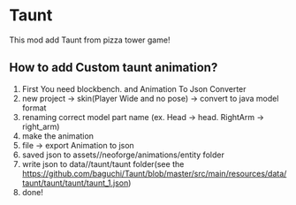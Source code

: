 # Taunt

This mod add Taunt from pizza tower game!

## How to add Custom taunt animation?

1. First You need blockbench. and Animation To Json Converter
2. new project -> skin(Player Wide and no pose) -> convert to java model format
3. renaming correct model part name (ex. Head -> head. RightArm -> right_arm)
4. make the animation
5. file -> export Animation to json
6. saved json to assets/<modid>/neoforge/animations/entity folder
7. write json to data/<modid>/taunt/taunt folder(see
   the https://github.com/baguchi/Taunt/blob/master/src/main/resources/data/taunt/taunt/taunt/taunt_1.json)
8. done!
